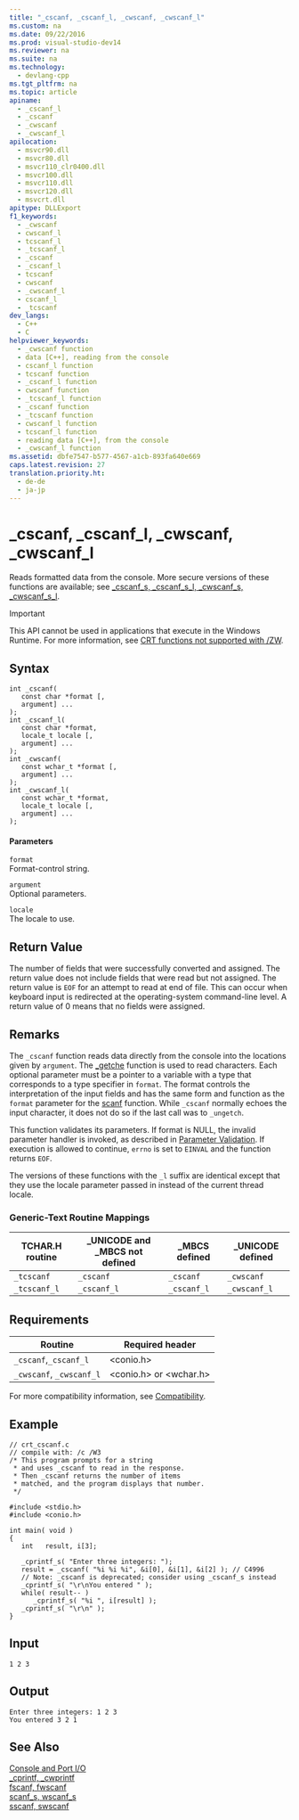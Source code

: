 ```yaml
---
title: "_cscanf, _cscanf_l, _cwscanf, _cwscanf_l"
ms.custom: na
ms.date: 09/22/2016
ms.prod: visual-studio-dev14
ms.reviewer: na
ms.suite: na
ms.technology: 
  - devlang-cpp
ms.tgt_pltfrm: na
ms.topic: article
apiname: 
  - _cscanf_l
  - _cscanf
  - _cwscanf
  - _cwscanf_l
apilocation: 
  - msvcr90.dll
  - msvcr80.dll
  - msvcr110_clr0400.dll
  - msvcr100.dll
  - msvcr110.dll
  - msvcr120.dll
  - msvcrt.dll
apitype: DLLExport
f1_keywords: 
  - _cwscanf
  - cwscanf_l
  - tcscanf_l
  - _tcscanf_l
  - _cscanf
  - _cscanf_l
  - tcscanf
  - cwscanf
  - _cwscanf_l
  - cscanf_l
  - _tcscanf
dev_langs: 
  - C++
  - C
helpviewer_keywords: 
  - _cwscanf function
  - data [C++], reading from the console
  - cscanf_l function
  - tcscanf function
  - _cscanf_l function
  - cwscanf function
  - _tcscanf_l function
  - _cscanf function
  - _tcscanf function
  - cwscanf_l function
  - tcscanf_l function
  - reading data [C++], from the console
  - _cwscanf_l function
ms.assetid: dbfe7547-b577-4567-a1cb-893fa640e669
caps.latest.revision: 27
translation.priority.ht: 
  - de-de
  - ja-jp
---
```

# _cscanf, _cscanf_l, _cwscanf, _cwscanf_l
Reads formatted data from the console. More secure versions of these functions are available; see [_cscanf_s, _cscanf_s_l, _cwscanf_s, _cwscanf_s_l](../vs140/_cscanf_s--_cscanf_s_l--_cwscanf_s--_cwscanf_s_l.md).  
  
> [!IMPORTANT]
>  This API cannot be used in applications that execute in the Windows Runtime. For more information, see [CRT functions not supported with /ZW](http://msdn.microsoft.com/library/windows/apps/jj606124.aspx).  
  
## Syntax  
  
```  
int _cscanf(   
   const char *format [,  
   argument] ...   
);  
int _cscanf_l(   
   const char *format,  
   locale_t locale [,  
   argument] ...   
);  
int _cwscanf(   
   const wchar_t *format [,  
   argument] ...   
);  
int _cwscanf_l(   
   const wchar_t *format,  
   locale_t locale [,  
   argument] ...   
);  
```  
  
#### Parameters  
 `format`  
 Format-control string.  
  
 `argument`  
 Optional parameters.  
  
 `locale`  
 The locale to use.  
  
## Return Value  
 The number of fields that were successfully converted and assigned. The return value does not include fields that were read but not assigned. The return value is `EOF` for an attempt to read at end of file. This can occur when keyboard input is redirected at the operating-system command-line level. A return value of 0 means that no fields were assigned.  
  
## Remarks  
 The `_cscanf` function reads data directly from the console into the locations given by `argument`. The [_getche](../vs140/_getch--_getwch.md) function is used to read characters. Each optional parameter must be a pointer to a variable with a type that corresponds to a type specifier in `format`. The format controls the interpretation of the input fields and has the same form and function as the `format` parameter for the [scanf](../vs140/scanf--_scanf_l--wscanf--_wscanf_l.md) function. While `_cscanf` normally echoes the input character, it does not do so if the last call was to `_ungetch`.  
  
 This function validates its parameters. If format is NULL, the invalid parameter handler is invoked, as described in [Parameter Validation](../vs140/parameter-validation.md). If execution is allowed to continue, `errno` is set to `EINVAL` and the function returns `EOF`.  
  
 The versions of these functions with the `_l` suffix are identical except that they use the locale parameter passed in instead of the current thread locale.  
  
### Generic-Text Routine Mappings  
  
|TCHAR.H routine|_UNICODE and _MBCS not defined|_MBCS defined|_UNICODE defined|  
|---------------------|--------------------------------------|--------------------|-----------------------|  
|`_tcscanf`|`_cscanf`|`_cscanf`|`_cwscanf`|  
|`_tcscanf_l`|`_cscanf_l`|`_cscanf_l`|`_cwscanf_l`|  
  
## Requirements  
  
|Routine|Required header|  
|-------------|---------------------|  
|`_cscanf`,`_cscanf_l`|<conio.h>|  
|`_cwscanf`, `_cwscanf_l`|<conio.h> or <wchar.h>|  
  
 For more compatibility information, see [Compatibility](../vs140/compatibility.md).  
  
## Example  
  
```  
// crt_cscanf.c  
// compile with: /c /W3  
/* This program prompts for a string  
 * and uses _cscanf to read in the response.  
 * Then _cscanf returns the number of items  
 * matched, and the program displays that number.  
 */  
  
#include <stdio.h>  
#include <conio.h>  
  
int main( void )  
{  
   int   result, i[3];  
  
   _cprintf_s( "Enter three integers: ");  
   result = _cscanf( "%i %i %i", &i[0], &i[1], &i[2] ); // C4996  
   // Note: _cscanf is deprecated; consider using _cscanf_s instead  
   _cprintf_s( "\r\nYou entered " );  
   while( result-- )  
      _cprintf_s( "%i ", i[result] );  
   _cprintf_s( "\r\n" );  
}  
```  
  
## Input  
  
```  
1 2 3  
```  
  
## Output  
  
```  
Enter three integers: 1 2 3  
You entered 3 2 1  
```  
  
## See Also  
 [Console and Port I/O](../vs140/console-and-port-i-o.md)   
 [_cprintf, _cwprintf](../vs140/_cprintf--_cprintf_l--_cwprintf--_cwprintf_l.md)   
 [fscanf, fwscanf](../vs140/fscanf--_fscanf_l--fwscanf--_fwscanf_l.md)   
 [scanf_s, wscanf_s](../vs140/scanf_s--_scanf_s_l--wscanf_s--_wscanf_s_l.md)   
 [sscanf, swscanf](../vs140/sscanf--_sscanf_l--swscanf--_swscanf_l.md)